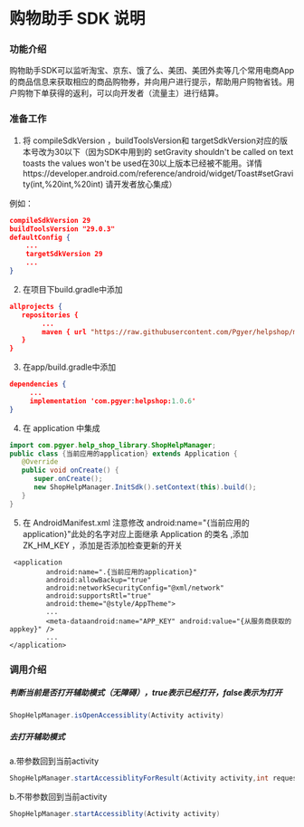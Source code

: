 # 购物助手 SDK 说明

### 功能介绍

购物助手SDK可以监听淘宝、京东、饿了么、美团、美团外卖等几个常用电商App的商品信息来获取相应的商品购物券，并向用户进行提示，帮助用户购物省钱。用户购物下单获得的返利，可以向开发者（流量主）进行结算。

### 准备工作

1. 将 compileSdkVersion ，buildToolsVersion和 targetSdkVersion对应的版本号改为30以下（因为SDK中用到的 setGravity shouldn't be called on text toasts the values won't be used在30以上版本已经被不能用。详情https://developer.android.com/reference/android/widget/Toast#setGravity(int,%20int,%20int) 请开发者放心集成）

例如：

```json
compileSdkVersion 29
buildToolsVersion "29.0.3"
defaultConfig {
    ...
    targetSdkVersion 29
    ...
}
```

2. 在项目下build.gradle中添加

```json
allprojects {
   repositories {
        ...
        maven { url "https://raw.githubusercontent.com/Pgyer/helpshop/master" }
   }
}
```

3. 在app/build.gradle中添加

```json
dependencies {
     ...
     implementation 'com.pgyer:helpshop:1.0.6'
}
```

4. 在 application 中集成

```java
import com.pgyer.help_shop_library.ShopHelpManager;                                                                 
public class {当前应用的application} extends Application {                                                               
   @Override
   public void onCreate() {
      super.onCreate();
      new ShopHelpManager.InitSdk().setContext(this).build();
   }
}
```

5. 在 AndroidManifest.xml 注意修改 android:name="{当前应用的application}"此处的名字对应上面继承 Application 的类名 ,添加ZK_HM_KEY ，添加是否添加检查更新的开关                 

```
 <application
         android:name=".{当前应用的application}"
         android:allowBackup="true"
         android:networkSecurityConfig="@xml/network"
         android:supportsRtl="true"
         android:theme="@style/AppTheme">
         ...
         <meta-dataandroid:name="APP_KEY" android:value="{从服务商获取的appkey}" />
         ...
</application>
```

 ### 调用介绍
##### 判断当前是否打开辅助模式（无障碍），true表示已经打开，false表示为打开

```java
ShopHelpManager.isOpenAccessiblity(Activity activity)
```

##### 去打开辅助模式

a.带参数回到当前activity

```java
ShopHelpManager.startAccessiblityForResult(Activity activity,int requestCode)
```

b.不带参数回到当前activity

```java
ShopHelpManager.startAccessiblity(Activity activity)
```
